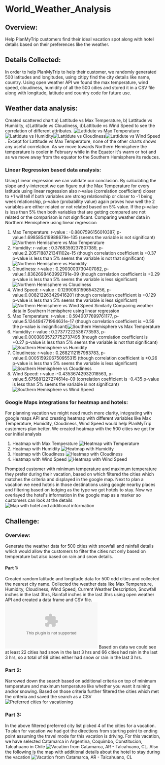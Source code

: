 # World_Weather_Analysis

## Overview:

  Help PlanMyTrip customers find their ideal vacation spot along with hotel details based on their preferences like the weather.
  
## Details Collected:
  
  In order to help PlanMyTrip to help their customer, we randomly generated 500 latitudes and longitudes, using citipy find the city details like name, country. Using open weather API we found the max temperature, wind speed, cloudiness, humidity of all the 500 cities and stored it in a CSV file along with longitude, latitude and country code for future use.
  
## Weather data analysis:

  Created scattered chart a) Lattitude vs Max Temperature, b) Lattitude vs Humidity, c)Lattitude vs Cloudiness, d)Lattitude vs Wind Speed to see the correlation of different attributes. ![Lattidute vs Max Temperature](weather_data/Fig1.png)![Lattidute vs Humidity](weather_data/Fig2.png)![Lattidute vs Cloudiness](weather_data/Fig3.png)![Lattidute vs Wind Speed](weather_data/Fig4.png). Except for Lattitude vs Max Temperature, none of the other charts shows any useful correlation. As we move towards Northern Hemisphere the temperature is cooler in February while in the Equator it's warm or hot and as we move away from the equator to the Southern Hemisphere its reduces.
  
### Linear Regression based data analysis:
 
  Using Linear regression we can validate our conclusion. By calculating the slope and y-intercept we can figure out the Max Temperature for every latitude using linear regression also r-value (correlation coefficient) closer to +1 will tell if both variables are strong relationship or closer to -1 being week relationship, p-value (probability value) again proves how well the 2 variables are either related or not related based on 5% value. If the p-value is less than 5% then both variables that are getting compared are not related or the comparison is not significant. Comparing weather data in Northern Hemisphere using linear regression
  1. Max Temperature: r-value : -0.8807596156010387,  p-value:1.698585419988679e-135 (seems the variable is not significant)![Northern Hemisphere vs Max Temperature](weather_data/Fig5.png)
  2. Humidity: r-value : 0.3768359237807389,  p-value:2.2057188721341102e-15 (though correlation coefficient is +0.37 p-value is less than 5% seems the variable is not that significant)![Northern Hemisphere vs Humidity](weather_data/Fig7.png)
  3. Cloudiness: r-value : 0.2903003730407082,  p-value:1.8362698463992791e-09 (though correlation coefficient is +0.29 p-value is less than 5% seems the variable is less significant)![Northern Hemisphere vs Cloudiness](weather_data/Fig9.png)
  4. Wind Speed: r-value : 0.12990631596543256,  p-value:0.008212263429416201 (though correlation coefficient is +0.129 p-value is less than 5% seems the variable is less significant)![Northern Hemisphere vs Wind Speed](weather_data/Fig11.png)
  Similarly Comparing weather data in Southern Hemisphere using linear regression
  1. Max Temperature: r-value : 0.5940077699761177,  p-value:5.124494771994631e-17 (though correlation coefficient is +0.59 the p-value is insignificant)![Southern Hemisphere vs Max Temperature](weather_data/Fig6.png)
  2. Humidity: r-value : 0.27377222536773593,  p-value:0.00038935727752737495 (though correlation coefficient is +0.27 p-value is less than 5% seems the variable is not that significant)![Southern Hemisphere vs Humidity](weather_data/Fig8.png)
  3. Cloudiness: r-value : 0.2682112157983783,  p-value:0.0005159206750955315 (though correlation coefficient is +0.26 p-value is less than 5% seems the variable is less significant)![Southern Hemisphere vs Cloudiness](weather_data/Fig10.png)
  4. Wind Speed: r-value :-0.43536742932018563,  p-value:5.675881227274614e-09 (correlation coefficient is -0.435 p-value is less than 5% seems the variable is not significant)![Southern Hemisphere vs Wind Speed](weather_data/Fig12.png)

### Google Maps integrations for heatmap and hotels:

  For planning vacation we might need much more clarity, integrating with google maps API and creating heatmap with different variables like Max Temperature, Humidity, Cloudiness, Wind Speed would help PlanMyTrip customers plan better. We created heatmap with the 500 cities we got for our initial analysis
  
  1. Heatmap with Max Temperature ![Heatmap with Temperature](weather_data/heatmap_temperature.png)
  2. Heatmap with Humidity ![Heatmap with Humidity](weather_data/heatmap_humidity.png)
  3. Heatmap with Cloudiness ![Heatmap with Cloudiness](weather_data/heatmap_cloudiness.png)
  4. Heatmap with Wind Speed ![Heatmap with Wind Speed](weather_data/heatmap_windspeed.png)
  
  Prompted customer with minimum temperature and maximum temperature they prefer during their vacation, based on which filtered the cities which matches the criteria and displayed in the google map. Next to plan a vacation we need hotels in those destinations using google nearby places and filtering based on lodging as the type we got hotels to stay. Now we overlayed the hotel's information in the google map as a marker so customers can look at the details ![Map with hotel and additional information](weather_data/hotels_basedon_minTemp65_maxTemp80.png)
  

## Challenge:

### Overview:
  
  Generate the weather data for 500 cities with snowfall and rainfall details which would allow the customers to filter the cities not only based on temperature but also based on rain and snow details.
  
#### Part 1:
   Created random latitude and longitude data for 500 odd cities and collected the nearest city name. Collected the weather data like Max Temperature, Humidity, Cloudiness, Wind Speed, Current Weather Description, Snowfall inches in the last 3hrs, Rainfall inches in the last 3hrs using open weather API and created a data frame and CSV file. ![City weather data with Snow and Rain details](weather_data/WeatherPy_challenge.csv)
   Based on data we could see at least 22 cities had snow in the last 3 hrs and 66 cities had rain in the last 3 hrs, so a total of 88 cities either had snow or rain in the last 3 hrs.

### Part 2:

   Narrowed down the search based on additional criteria on top of minimum temperature and maximum temperature like whether you want it raining and/or snowing. Based on those criteria further filtered the cities which met the criteria and saved the search as a CSV ![Preferred cities for vacationing](images/WeatherPy_vacation_map.png) 
   
### Part 3:
  
  In the above filtered preferred city list picked 4 of the cities for a vacation. To plan for vacation we had got the directions from starting point to ending point assuming the travel mode for this vacation is driving. For this vacation, we have selected Catamarca in Argentina, Coquimbo, Constitucion, Talcahuano in Chile ![Vacation from Catamarca, AR - Talcahuano, CL](images/WeatherPy_travel_map.png). Also the following is the map with additional details about the hotel to stay during the vacation ![Vacation from Catamarca, AR - Talcahuano, CL](images/WeatherPy_travel_map_markers.png)
